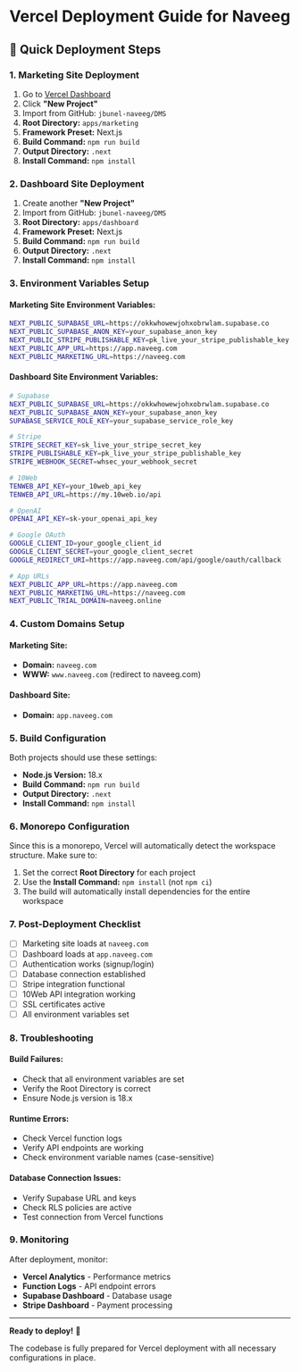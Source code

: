# Vercel Deployment Guide for Naveeg

## 🚀 **Quick Deployment Steps**

### **1. Marketing Site Deployment**
1. Go to [Vercel Dashboard](https://vercel.com/dashboard)
2. Click **"New Project"**
3. Import from GitHub: `jbunel-naveeg/DMS`
4. **Root Directory:** `apps/marketing`
5. **Framework Preset:** Next.js
6. **Build Command:** `npm run build`
7. **Output Directory:** `.next`
8. **Install Command:** `npm install`

### **2. Dashboard Site Deployment**
1. Create another **"New Project"**
2. Import from GitHub: `jbunel-naveeg/DMS`
3. **Root Directory:** `apps/dashboard`
4. **Framework Preset:** Next.js
5. **Build Command:** `npm run build`
6. **Output Directory:** `.next`
7. **Install Command:** `npm install`

### **3. Environment Variables Setup**

#### **Marketing Site Environment Variables:**
```bash
NEXT_PUBLIC_SUPABASE_URL=https://okkwhowewjohxobrwlam.supabase.co
NEXT_PUBLIC_SUPABASE_ANON_KEY=your_supabase_anon_key
NEXT_PUBLIC_STRIPE_PUBLISHABLE_KEY=pk_live_your_stripe_publishable_key
NEXT_PUBLIC_APP_URL=https://app.naveeg.com
NEXT_PUBLIC_MARKETING_URL=https://naveeg.com
```

#### **Dashboard Site Environment Variables:**
```bash
# Supabase
NEXT_PUBLIC_SUPABASE_URL=https://okkwhowewjohxobrwlam.supabase.co
NEXT_PUBLIC_SUPABASE_ANON_KEY=your_supabase_anon_key
SUPABASE_SERVICE_ROLE_KEY=your_supabase_service_role_key

# Stripe
STRIPE_SECRET_KEY=sk_live_your_stripe_secret_key
STRIPE_PUBLISHABLE_KEY=pk_live_your_stripe_publishable_key
STRIPE_WEBHOOK_SECRET=whsec_your_webhook_secret

# 10Web
TENWEB_API_KEY=your_10web_api_key
TENWEB_API_URL=https://my.10web.io/api

# OpenAI
OPENAI_API_KEY=sk-your_openai_api_key

# Google OAuth
GOOGLE_CLIENT_ID=your_google_client_id
GOOGLE_CLIENT_SECRET=your_google_client_secret
GOOGLE_REDIRECT_URI=https://app.naveeg.com/api/google/oauth/callback

# App URLs
NEXT_PUBLIC_APP_URL=https://app.naveeg.com
NEXT_PUBLIC_MARKETING_URL=https://naveeg.com
NEXT_PUBLIC_TRIAL_DOMAIN=naveeg.online
```

### **4. Custom Domains Setup**

#### **Marketing Site:**
- **Domain:** `naveeg.com`
- **WWW:** `www.naveeg.com` (redirect to naveeg.com)

#### **Dashboard Site:**
- **Domain:** `app.naveeg.com`

### **5. Build Configuration**

Both projects should use these settings:
- **Node.js Version:** 18.x
- **Build Command:** `npm run build`
- **Output Directory:** `.next`
- **Install Command:** `npm install`

### **6. Monorepo Configuration**

Since this is a monorepo, Vercel will automatically detect the workspace structure. Make sure to:
1. Set the correct **Root Directory** for each project
2. Use the **Install Command:** `npm install` (not `npm ci`)
3. The build will automatically install dependencies for the entire workspace

### **7. Post-Deployment Checklist**

- [ ] Marketing site loads at `naveeg.com`
- [ ] Dashboard loads at `app.naveeg.com`
- [ ] Authentication works (signup/login)
- [ ] Database connection established
- [ ] Stripe integration functional
- [ ] 10Web API integration working
- [ ] SSL certificates active
- [ ] All environment variables set

### **8. Troubleshooting**

#### **Build Failures:**
- Check that all environment variables are set
- Verify the Root Directory is correct
- Ensure Node.js version is 18.x

#### **Runtime Errors:**
- Check Vercel function logs
- Verify API endpoints are working
- Check environment variable names (case-sensitive)

#### **Database Connection Issues:**
- Verify Supabase URL and keys
- Check RLS policies are active
- Test connection from Vercel functions

### **9. Monitoring**

After deployment, monitor:
- **Vercel Analytics** - Performance metrics
- **Function Logs** - API endpoint errors
- **Supabase Dashboard** - Database usage
- **Stripe Dashboard** - Payment processing

---

**Ready to deploy!** 🚀

The codebase is fully prepared for Vercel deployment with all necessary configurations in place.
